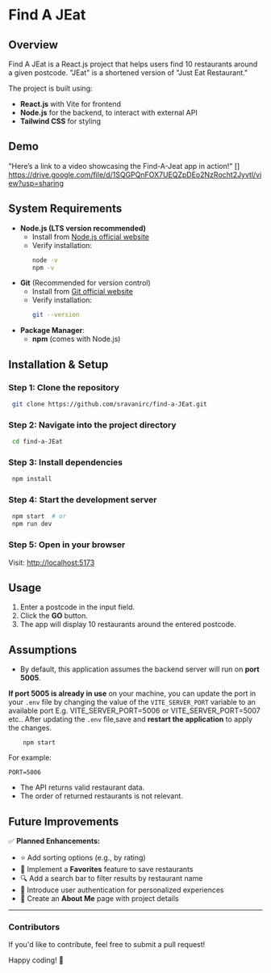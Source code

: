 # Find A JEat

## Overview
Find A JEat is a React.js project that helps users find 10 restaurants around a given postcode. "JEat" is a shortened version of "Just Eat Restaurant."

The project is built using:
- **React.js** with Vite for frontend
- **Node.js** for the backend, to interact with external API
- **Tailwind CSS** for styling

## Demo
"Here’s a link to a video showcasing the Find-A-Jeat app in action!"
[] https://drive.google.com/file/d/1SQGPQnFOX7UEQZpDEo2NzRocht2Jyvtl/view?usp=sharing

## System Requirements

- **Node.js (LTS version recommended)**
  - Install from [Node.js official website](https://nodejs.org/)
  - Verify installation:
    ```sh
    node -v
    npm -v
    ```
- **Git** (Recommended for version control)
  - Install from [Git official website](https://git-scm.com/)
  - Verify installation:
    ```sh
    git --version
    ```
- **Package Manager**:
  - **npm** (comes with Node.js)

## Installation & Setup

### Step 1: Clone the repository
```sh
 git clone https://github.com/sravanirc/find-a-JEat.git
```

### Step 2: Navigate into the project directory
```sh
 cd find-a-JEat
```

### Step 3: Install dependencies
```sh
 npm install
```

### Step 4: Start the development server
```sh
 npm start  # or
 npm run dev
```

### Step 5: Open in your browser
Visit: [http://localhost:5173](http://localhost:5173)

## Usage
1. Enter a postcode in the input field.
2. Click the **GO** button.
3. The app will display 10 restaurants around the entered postcode.



## Assumptions
- By default, this application assumes the backend server will run on **port 5005**.

**If port 5005 is already in use** on your machine, you can update the port in your `.env` file by changing the value of the `VITE_SERVER_PORT` variable to an available port E.g. VITE_SERVER_PORT=5006 or VITE_SERVER_PORT=5007 etc..
After updating the `.env` file,save and **restart the application** to apply the changes.
``` ctrl + C 
    npm start
```

For example:
``` ./.env
PORT=5006
```
- The API returns valid restaurant data.
- The order of returned restaurants is not relevant.

## Future Improvements
✅ **Planned Enhancements:**
- ⭐ Add sorting options (e.g., by rating)
- 📌 Implement a **Favorites** feature to save restaurants
- 🔍 Add a search bar to filter results by restaurant name
- 🔑 Introduce user authentication for personalized experiences
- 📄 Create an **About Me** page with project details

---
### Contributors
If you'd like to contribute, feel free to submit a pull request!

Happy coding! 🚀
